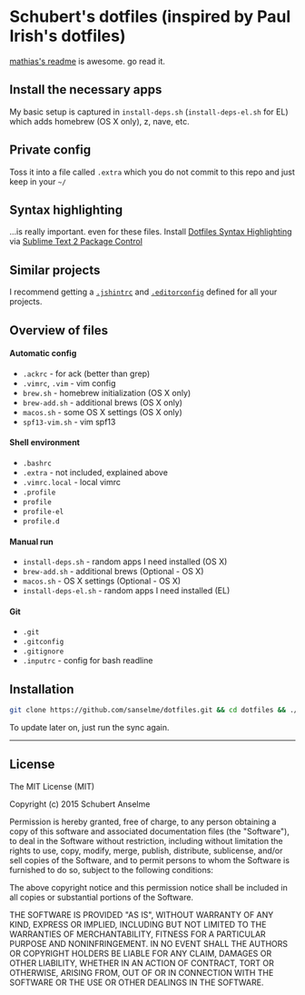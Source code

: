# Schubert's dotfiles (inspired by Paul Irish's dotfiles)

[mathias's readme](https://github.com/mathiasbynens/dotfiles/) is awesome. go read it.

## Install the necessary apps
My basic setup is captured in `install-deps.sh` (`install-deps-el.sh` for EL) which adds homebrew (OS X only), z, nave, etc.

## Private config
Toss it into a file called `.extra` which you do not commit to this repo and just keep in your `~/`

## Syntax highlighting
…is really important. even for these files.
Install [Dotfiles Syntax Highlighting](https://github.com/mattbanks/dotfiles-syntax-highlighting-st2) via [Sublime Text 2 Package Control](http://wbond.net/sublime_packages/package_control)

## Similar projects
I recommend getting a [`.jshintrc`](https://github.com/jshint/node-jshint/blob/master/.jshintrc) and [`.editorconfig`](http://editorconfig.org/) defined for all your projects.

## Overview of files

####  Automatic config
* `.ackrc` - for ack (better than grep)
* `.vimrc`, `.vim` - vim config
* `brew.sh` - homebrew initialization (OS X only)
* `brew-add.sh` - additional brews (OS X only)
* `macos.sh` - some OS X settings (OS X only)
* `spf13-vim.sh` - vim spf13

#### Shell environment
* `.bashrc`
* `.extra` - not included, explained above
* `.vimrc.local` - local vimrc
* `.profile`
* `profile`
* `profile-el`
* `profile.d`

#### Manual run
* `install-deps.sh` - random apps I need installed (OS X)
* `brew-add.sh` - additional brews (Optional - OS X)
* `macos.sh` - OS X settings (Optional - OS X)
* `install-deps-el.sh` - random apps I need installed (EL)

#### Git
* `.git`
* `.gitconfig`
* `.gitignore`
* `.inputrc` - config for bash readline

## Installation

```bash
git clone https://github.com/sanselme/dotfiles.git && cd dotfiles && ./install-deps (./install-deps-el for EL) && ./sync.sh (./sync.sh for EL)
```

To update later on, just run the sync again.

___

## License

The MIT License (MIT)

Copyright (c) 2015 Schubert Anselme

Permission is hereby granted, free of charge, to any person obtaining a copy
of this software and associated documentation files (the "Software"), to deal
in the Software without restriction, including without limitation the rights
to use, copy, modify, merge, publish, distribute, sublicense, and/or sell
copies of the Software, and to permit persons to whom the Software is
furnished to do so, subject to the following conditions:

The above copyright notice and this permission notice shall be included in
all copies or substantial portions of the Software.

THE SOFTWARE IS PROVIDED "AS IS", WITHOUT WARRANTY OF ANY KIND, EXPRESS OR
IMPLIED, INCLUDING BUT NOT LIMITED TO THE WARRANTIES OF MERCHANTABILITY,
FITNESS FOR A PARTICULAR PURPOSE AND NONINFRINGEMENT. IN NO EVENT SHALL THE
AUTHORS OR COPYRIGHT HOLDERS BE LIABLE FOR ANY CLAIM, DAMAGES OR OTHER
LIABILITY, WHETHER IN AN ACTION OF CONTRACT, TORT OR OTHERWISE, ARISING FROM,
OUT OF OR IN CONNECTION WITH THE SOFTWARE OR THE USE OR OTHER DEALINGS IN
THE SOFTWARE.
